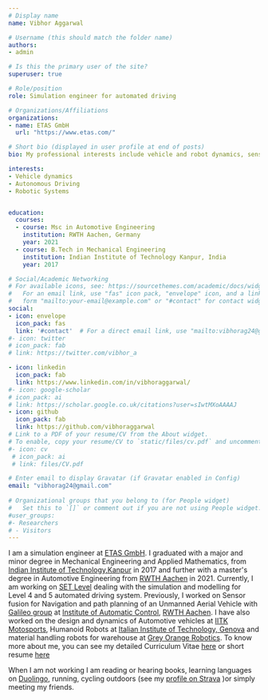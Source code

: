 ```yaml
---
# Display name
name: Vibhor Aggarwal

# Username (this should match the folder name)
authors:
- admin

# Is this the primary user of the site?
superuser: true

# Role/position
role: Simulation engineer for automated driving

# Organizations/Affiliations
organizations:
- name: ETAS GmbH
  url: "https://www.etas.com/"

# Short bio (displayed in user profile at end of posts)
bio: My professional interests include vehicle and robot dynamics, sensor fusion and Autonomous driving.

interests:
- Vehicle dynamics
- Autonomous Driving
- Robotic Systems


education:
  courses:
  - course: Msc in Automotive Engineering
    institution: RWTH Aachen, Germany
    year: 2021
  - course: B.Tech in Mechanical Engineering 
    institution: Indian Institute of Technology Kanpur, India
    year: 2017

# Social/Academic Networking
# For available icons, see: https://sourcethemes.com/academic/docs/widgets/#icons
#   For an email link, use "fas" icon pack, "envelope" icon, and a link in the
#   form "mailto:your-email@example.com" or "#contact" for contact widget.
social:
- icon: envelope
  icon_pack: fas
  link: '#contact'  # For a direct email link, use "mailto:vibhorag24@gmail.com".
#- icon: twitter
# icon_pack: fab
# link: https://twitter.com/vibhor_a

- icon: linkedin
  icon_pack: fab
  link: https://www.linkedin.com/in/vibhoraggarwal/
#- icon: google-scholar
# icon_pack: ai
# link: https://scholar.google.co.uk/citations?user=sIwtMXoAAAAJ
- icon: github
  icon_pack: fab
  link: https://github.com/vibhoraggarwal
# Link to a PDF of your resume/CV from the About widget.
# To enable, copy your resume/CV to `static/files/cv.pdf` and uncomment the lines below.  
#- icon: cv
 # icon_pack: ai
 # link: files/CV.pdf

# Enter email to display Gravatar (if Gravatar enabled in Config)
email: "vibhorag24@gmail.com"
  
# Organizational groups that you belong to (for People widget)
#   Set this to `[]` or comment out if you are not using People widget.  
#user_groups:
#- Researchers
# - Visitors
---
```


I am a simulation engineer at [ETAS GmbH](https://www.etas.com). I graduated with a major and minor degree in Mechanical Engineering and Applied Mathematics, from [Indian Institute of Technology,Kanpur](https://www.iitk.ac.in) in 2017 and further with a master's degree in Automotive Engineering from [RWTH Aachen](http://www.rwth-aachen.de/cms/~a/root/?lidx=1) in 2021. Currently, I am working on [SET Level](https://setlevel.de/) dealing with the simulation and modelling for Level 4 and 5 automated driving system. Previously, I worked on Sensor fusion for Navigation and path planning of an Unmanned Aerial Vehicle with [Galileo group](http://www.irt.rwth-aachen.de/cms/IRT/Forschung/~izql/Galileo/?lidx=1) at [Institute of Automatic Control](http://www.irt.rwth-aachen.de/cms/~iung/IRT/lidx/1/), [RWTH Aachen](http://www.rwth-aachen.de/cms/~a/root/?lidx=1). I have also worked on the design and dynamics of Automotive vehicles at [IITK Motosports](https://www.iitk.ac.in/ame/sae/), Humanoid Robots at [Italian Institute of Technology, Genova](https://www.iit.it) and material handling robots for warehouse at [Grey Orange Robotics](www.greyorange.com). To know more about me, you can see my detailed Curriculum Vitae [here](https://vibhoraggarwal.github.io/files/CV.pdf) or short resume [here](https://vibhoraggarwal.github.io/files/VibhorResume_en.pdf)

When I am not working I am reading or hearing books, learning languages on [Duolingo](https://www.duolingo.com/profile/vibhorag), running, cycling outdoors (see my [profile on Strava](https://www.strava.com/athletes/21880684) )or simply meeting my friends.
